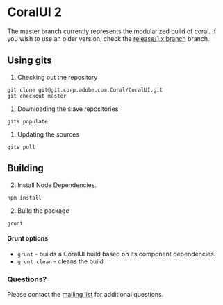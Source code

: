 CoralUI 2
=========

The master branch currently represents the modularized build of coral. If you wish to use an older version, check the [release/1.x branch](https://git.corp.adobe.com/Coral/CoralUI/tree/release/1.x) branch.

## Using gits
1. Checking out the repository
```
git clone git@git.corp.adobe.com:Coral/CoralUI.git
git checkout master
```

1. Downloading the slave repositories
```
gits populate
```

1. Updating the sources
```
gits pull
```

## Building

2. Install Node Dependencies.
```
npm install
```

2. Build the package
```
grunt
```

#### Grunt options

* `grunt` - builds a CoralUI build based on its component dependencies. 
* `grunt clean` - cleans the build


### Questions?
Please contact the [mailing list](mailto:CoralUI@adobe.com) for additional questions.  
